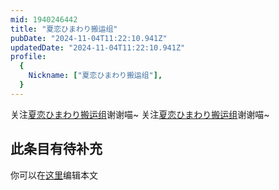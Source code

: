 ```yaml
---
mid: 1940246442
title: "夏恋ひまわり搬运组"
pubDate: "2024-11-04T11:22:10.941Z"
updatedDate: "2024-11-04T11:22:10.941Z"
profile:
  {
    Nickname: ["夏恋ひまわり搬运组"],
  }
---
```


关注[夏恋ひまわり搬运组](https://space.bilibili.com/1940246442)谢谢喵~ 关注[夏恋ひまわり搬运组](https://space.bilibili.com/1940246442)谢谢喵~

## 此条目有待补充
你可以在[这里](https://github.com/Yuhanawa/VTuber.ICU-Content/edit/master/v/夏恋ひまわり搬运组/index.md)编辑本文

